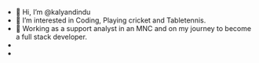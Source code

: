 - 👋 Hi, I’m @kalyandindu
- 👀 I’m interested in Coding, Playing cricket and Tabletennis.
- 🌱 Working as a support analyst in an MNC and on my journey to become a full stack developer.
-
-
<!---
kalyandindu/kalyandindu is a ✨ special ✨ repository because its `README.md` (this file) appears on your GitHub profile.
You can click the Preview link to take a look at your changes.
--->
